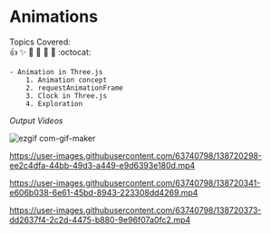 # Animations

  Topics Covered: <br> 
  :+1: :sparkles: :camel: :tada:
:rocket: :metal: :octocat: <br>

    - Animation in Three.js
        1. Animation concept 
        2. requestAnimationFrame 
        3. Clock in Three.js
        4. Exploration
     
*Output Videos*

![ezgif com-gif-maker](https://user-images.githubusercontent.com/63740798/138720117-8464942a-a9ca-4df3-9003-a29ae7e48033.gif)







https://user-images.githubusercontent.com/63740798/138720298-ee2c4dfa-44bb-49d3-a449-e9d6393e180d.mp4



https://user-images.githubusercontent.com/63740798/138720341-e606b038-6e61-45bd-8943-223308dd4269.mp4



https://user-images.githubusercontent.com/63740798/138720373-dd2637f4-2c2d-4475-b880-9e96f07a0fc2.mp4

